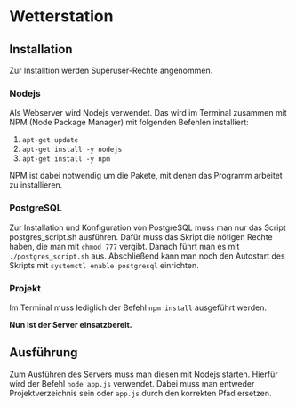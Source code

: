 # Wetterstation
## Installation
Zur Installtion werden Superuser-Rechte angenommen.
### Nodejs
Als Webserver wird Nodejs verwendet. Das wird im Terminal zusammen mit NPM (Node Package Manager) mit folgenden Befehlen installiert:
1. ``apt-get update``
2. ``apt-get install -y nodejs``
3. ``apt-get install -y npm``

NPM ist dabei notwendig um die Pakete, mit denen das Programm arbeitet zu installieren.
### PostgreSQL
Zur Installation und Konfiguration von PostgreSQL muss man nur das Script postgres_script.sh ausführen. Dafür muss das Skript die nötigen Rechte haben, die man mit ``chmod 777`` vergibt. Danach führt man es mit ``./postgres_script.sh`` aus. Abschließend kann man noch den Autostart des Skripts mit ``systemctl enable postgresql`` einrichten.
### Projekt
Im Terminal muss lediglich der Befehl ``npm install`` ausgeführt werden.

**Nun ist der Server einsatzbereit.**
## Ausführung
Zum Ausführen des Servers muss man diesen mit Nodejs starten.
Hierfür wird der Befehl ``node app.js`` verwendet. Dabei muss man entweder Projektverzeichnis sein oder ``app.js`` durch den korrekten Pfad ersetzen.
